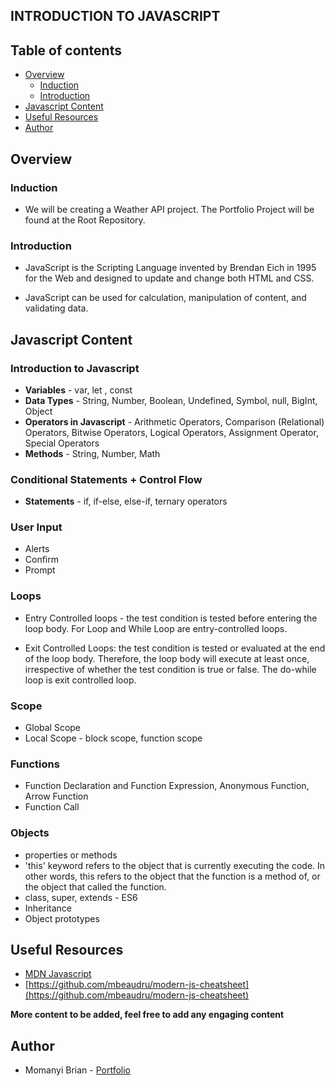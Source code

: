 ## INTRODUCTION TO JAVASCRIPT

## Table of contents

- [Overview](#overview)
    - [Induction](#induction)
    - [Introduction](#introduction)
- [Javascript Content](#javascript-content)
- [Useful Resources](#useful-resources)
- [Author](#author)

## Overview

### Induction
- We will be creating a Weather API project. The Portfolio Project will be found at the Root Repository.

### Introduction
- JavaScript is the Scripting Language invented by Brendan Eich in 1995 for the Web and designed to update and change both HTML and CSS.

- JavaScript can be used for calculation, manipulation of content, and validating data.

## Javascript Content

### Introduction to Javascript
- **Variables** - var, let , const
- **Data Types** - String, Number, Boolean, Undefined, Symbol, null, BigInt, Object
- **Operators in Javascript** - Arithmetic Operators, Comparison (Relational) Operators, Bitwise Operators, Logical Operators, Assignment Operator, Special Operators
- **Methods** - String, Number, Math

### Conditional Statements + Control Flow
- **Statements** - if, if-else, else-if, ternary operators

### User Input
- Alerts
- Confirm
- Prompt

### Loops
- Entry Controlled loops - the test condition is tested before entering the loop body. For Loop and While Loop are entry-controlled loops.

- Exit Controlled Loops: the test condition is tested or evaluated at the end of the loop body. Therefore, the loop body will execute at least once, irrespective of whether the test condition is true or false. The do-while loop is exit controlled loop.

### Scope
- Global Scope
- Local Scope - block scope, function scope

### Functions
- Function Declaration and Function Expression, Anonymous Function, Arrow Function
- Function Call

### Objects
- properties or methods
- 'this' keyword refers to the object that is currently executing the code. In other words, this refers to the object that the function is a method of, or the object that called the function.
- class, super, extends - ES6
- Inheritance
- Object prototypes

## Useful Resources
- [MDN Javascript](https://developer.mozilla.org/en-US/docs/Web/JavaScript)
- [https://github.com/mbeaudru/modern-js-cheatsheet](https://github.com/mbeaudru/modern-js-cheatsheet)

**More content to be added, feel free to add any engaging content**

## Author

- Momanyi Brian - [Portfolio](https://portfolio-momanyi-brian.vercel.app)